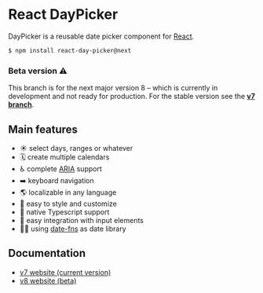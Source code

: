 # React DayPicker

DayPicker is a reusable date picker component for [React](https://reactjs.org).

```bash
$ npm install react-day-picker@next
```

### Beta version ⚠️

This branch is for the next major version 8 – which is currently in development
and not ready for production. For the stable version see the [**v7
branch**](https://github.com/gpbl/react-day-picker/tree/v7).

## Main features

- ☀️ select days, ranges or whatever
- 🗓 create multiple calendars
- ♿️ complete [ARIA](https://developer.mozilla.org/en-US/docs/Web/Accessibility/ARIA) support
- ➡️ keyboard navigation
- 🌎 localizable in any language
- 🎨 easy to style and customize
- 🤖 native Typescript support
- 📄 easy integration with input elements
- 🧘‍♀️ using [date-fns](http://date-fns.org) as date library

## Documentation

- [v7 website (current version)](http://react-day-picker.js.org)
- [v8 website (beta)](http://react-day-picker-next.netlify.app)
